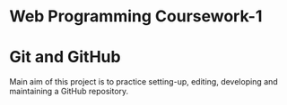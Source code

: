 # Web Programming Coursework-1

# Git and GitHub

<p>Main aim of this project is to practice setting-up, editing, developing and maintaining a GitHub repository. </p>
